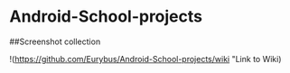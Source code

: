 # Android-School-projects

##Screenshot collection

!(https://github.com/Eurybus/Android-School-projects/wiki "Link to Wiki)
